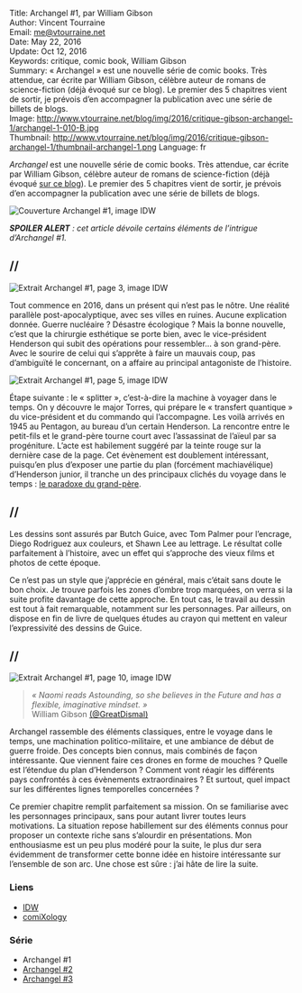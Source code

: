 Title:     Archangel #1, par William Gibson  
Author:    Vincent Tourraine  
Email:     me@vtourraine.net  
Date:      May 22, 2016  
Update:    Oct 12, 2016  
Keywords:  critique, comic book, William Gibson    
Summary:   « Archangel » est une nouvelle série de comic books. Très attendue, car écrite par William Gibson, célèbre auteur de romans de science-fiction (déjà évoqué sur ce blog). Le premier des 5 chapitres vient de sortir, je prévois d’en accompagner la publication avec une série de billets de blogs.  
Image:     http://www.vtourraine.net/blog/img/2016/critique-gibson-archangel-1/archangel-1-010-B.jpg  
Thumbnail: http://www.vtourraine.net/blog/img/2016/critique-gibson-archangel-1/thumbnail-archangel-1.png
Language:  fr  

_Archangel_ est une nouvelle série de comic books. Très attendue, car écrite par William Gibson, célèbre auteur de romans de science-fiction (déjà évoqué [sur ce blog](http://www.vtourraine.net/blog/tags/william-gibson)). Le premier des 5 chapitres vient de sortir, je prévois d’en accompagner la publication avec une série de billets de blogs.

![Couverture Archangel #1, image IDW](http://www.vtourraine.net/blog/img/2016/critique-gibson-archangel-1/archangel-1-001.jpg)

_**SPOILER ALERT** : cet article dévoile certains éléments de l’intrigue d’Archangel #1._


## //

![Extrait Archangel #1, page 3, image IDW](http://www.vtourraine.net/blog/img/2016/critique-gibson-archangel-1/archangel-1-003-A.jpg)

Tout commence en 2016, dans un présent qui n’est pas le nôtre. Une réalité parallèle post-apocalyptique, avec ses villes en ruines. Aucune explication donnée. Guerre nucléaire ? Désastre écologique ? Mais la bonne nouvelle, c’est que la chirurgie esthétique se porte bien, avec le vice-président Henderson qui subit des opérations pour ressembler… à son grand-père. Avec le sourire de celui qui s’apprête à faire un mauvais coup, pas d’ambiguïté le concernant, on a affaire au principal antagoniste de l’histoire.

![Extrait Archangel #1, page 5, image IDW](http://www.vtourraine.net/blog/img/2016/critique-gibson-archangel-1/archangel-1-005-A.jpg)

Étape suivante : le « splitter », c’est-à-dire la machine à voyager dans le temps. On y découvre le major Torres, qui prépare le « transfert quantique » du vice-président et du commando qui l’accompagne. Les voilà arrivés en 1945 au Pentagon, au bureau d’un certain Henderson. La rencontre entre le petit-fils et le grand-père tourne court avec l’assassinat de l’aïeul par sa progéniture. L’acte est habilement suggéré par la teinte rouge sur la dernière case de la page. Cet évènement est doublement intéressant, puisqu’en plus d’exposer une partie du plan (forcément machiavélique) d’Henderson junior, il tranche un des principaux clichés du voyage dans le temps : [le paradoxe du grand-père](https://en.wikipedia.org/wiki/Grandfather_paradox).


## //

Les dessins sont assurés par Butch Guice, avec Tom Palmer pour l’encrage, Diego Rodriguez aux couleurs, et Shawn Lee au lettrage. Le résultat colle parfaitement à l’histoire, avec un effet qui s’approche des vieux films et photos de cette époque. 

Ce n’est pas un style que j’apprécie en général, mais c’était sans doute le bon choix. Je trouve parfois les zones d’ombre trop marquées, on verra si la suite profite davantage de cette approche. En tout cas, le travail au dessin est tout à fait remarquable, notamment sur les personnages. Par ailleurs, on dispose en fin de livre de quelques études au crayon qui mettent en valeur l’expressivité des dessins de Guice.


## //

![Extrait Archangel #1, page 10, image IDW](http://www.vtourraine.net/blog/img/2016/critique-gibson-archangel-1/archangel-1-010-B.jpg)

> _« Naomi reads Astounding, so she believes in the Future and has a flexible, imaginative mindset. »_  
> William Gibson [(@GreatDismal)](https://twitter.com/GreatDismal/status/733373648036233216)

Archangel rassemble des éléments classiques, entre le voyage dans le temps, une machination politico-militaire, et une ambiance de début de guerre froide. Des concepts bien connus, mais combinés de façon intéressante. Que viennent faire ces drones en forme de mouches ? Quelle est l’étendue du plan d’Henderson ? Comment vont réagir les différents pays confrontés à ces évènements extraordinaires ? Et surtout, quel impact sur les différentes lignes temporelles concernées ?

Ce premier chapitre remplit parfaitement sa mission. On se familiarise avec les personnages principaux, sans pour autant livrer toutes leurs motivations. La situation repose habillement sur des éléments connus pour proposer un contexte riche sans s’alourdir en présentations. Mon enthousiasme est un peu plus modéré pour la suite, le plus dur sera évidemment de transformer cette bonne idée en histoire intéressante sur l’ensemble de son arc. Une chose est sûre : j’ai hâte de lire la suite.


### Liens

- [IDW](http://www.idwpublishing.com/product/archangel-1/)
- [comiXology](https://www.comixology.com/Archangel-1-of-5/digital-comic/380437)


### Série

- Archangel #1
- [Archangel #2](http://www.vtourraine.net/blog/2016/critique-gibson-archangel-2)
- [Archangel #3](http://www.vtourraine.net/blog/2016/critique-gibson-archangel-3)
